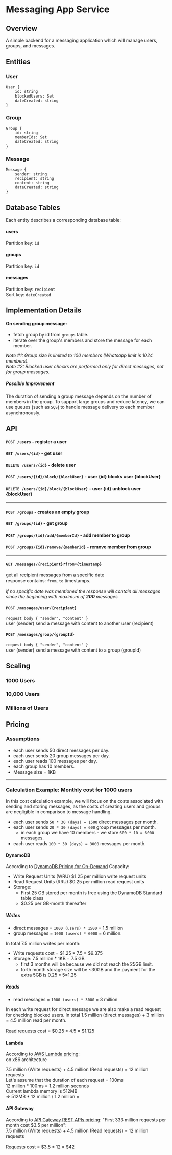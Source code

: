 # Messaging App Service

## Overview

A simple backend for a messaging application which will manage users, groups, and messages. 

## Entities

### User
```
User {
    id: string
    blockedUsers: Set
    dateCreated: string
}
```

### Group
```
Group {
    id: string
    memberIds: Set
    dateCreated: string
}
```

### Message
```
Message {
    sender: string
    recipient: string
    content: string
    dateCreated: string
}
```

## Database Tables
Each entity describes a corresponding database table:
#### users
Partition key: `id`
#### groups
Partition key: `id`
#### messages
Partition key: `recipient`</br>
Sort key: `dateCreated`

## Implementation Details

#### On sending group message:
- fetch group by id from `groups` table.
- iterate over the group's members and store the message for each member.

_Note #1: Group size is limited to 100 members (Whatsapp limit is 1024 members)._</br>
_Note #2: Blocked user checks are performed only for direct messages, not for group messages._
##### Possible Improvement
The duration of sending a group message depends on the number of members in the group. To support large groups and reduce latency, we can use queues (such as `SQS`) to handle message delivery to each member asynchronously.
## API
#### `POST /users` - register a user</br>
#### `GET /users/{id}` - get user</br>
#### `DELETE /users/{id}` - delete user</br>
#### `POST /users/{id}/block/{blockUser}` - user {id} blocks user {blockUser}</br>
#### `DELETE /users/{id}/block/{blockUser}` - user {id} unblock user {blockUser}
***
#### `POST /groups` - creates an empty group
#### `GET /groups/{id}` - get group
#### `POST /groups/{id}/add/{memberId}` - add member to group
#### `POST /groups/{id}/remove/{memberId}` - remove member from group
***
#### `GET /messages/{recipient}?from={timestamp}` 
get all recipient messages from a specific date</br>
response contains: `from`, `to` timestamps.</br></br>
_if no specific date was mentioned the response will contain all messages since the beginning with maximum of **200** messages_
#### `POST /messages/user/{recipient}`</br>
`request body { "sender", "content" }`</br>
user (sender) send a message with content to another user (recipient)
#### `POST /messages/group/{groupId}`</br>
`request body { "sender", "content" }`</br> 
user (sender) send a message with content to a group (groupId)

## Scaling
### 1000 Users
### 10,000 Users
### Millions of Users
## Pricing
### Assumptions
- each user sends 50 direct messages per day.
- each user sends 20 group messages per day.
- each user reads 100 messages per day.
- each group has 10 members.
- Message size = 1KB
***

### Calculation Example: Monthly cost for 1000 users
In this cost calculation example, we will focus on the costs associated with sending and storing messages, as the costs of creating users and groups are negligible in comparison to message handling.
- each user sends `50 * 30 (days) = 1500` direct messages per month.
- each user sends `20 * 30 (days) = 600` group messages per month.
    - in each group we have 10 members - we store `600 * 10 = 6000` messages.
- each user reads `100 * 30 (days) = 3000` messages per month.

#### DynamoDB
According to [DynamoDB Pricing for On-Demand](https://aws.amazon.com/dynamodb/pricing/on-demand/) Capacity:</br>
- Write Request Units (WRU)	$1.25 per million write request units
- Read Request Units (RRU)	$0.25 per million read request units
- Storage: 
    - First 25 GB stored per month is free using the DynamoDB Standard table class
    - $0.25 per GB-month thereafter
##### Writes
- direct messages = `1000 (users) * 1500` = 1.5 million
- group messages = `1000 (users) * 6000` = 6 million. 

In total 7.5 million writes per month:
- Write requests cost = $1.25 * 7.5 = $9.375
- Storage: 7.5 million * 1KB = 7.5 GB
    - first 3 months will be because we did not reach the 25GB limit.
    - forth month storage size will be ~30GB and the payment for the extra 5GB is $0.25 * 5 =  $1.25

##### Reads
- read messages = `1000 (users) * 3000` = 3 million

In each write request for direct message we are also make a read request for checking blocked users.
In total 1.5 million (direct messages) + 3 million = 4.5 million read per month.
</br>
</br>
Read requests cost = $0.25 * 4.5 = $1.125

#### Lambda
According to [AWS Lambda pricing](https://aws.amazon.com/lambda/pricing/):</br>
on x86 architecture

7.5 million (Write requests) + 4.5 million (Read requests) = 12 million requests</br>
Let's assume that the duration of each request = 100ms</br>
12 million * 100ms = 1.2 million seconds</br>
Current lambda memory is 512MB</br>
=> 512MB * 12 million / 1.2 million = 

#### API Gateway
According to [API Gateway REST APIs pricing](https://aws.amazon.com/api-gateway/pricing/#REST_APIs): "First 333 million requests per month cost $3.5 per million":</br>
7.5 million (Write requests) + 4.5 million (Read requests) = 12 million requests</br></br>
Requests cost = $3.5 * 12 = $42
